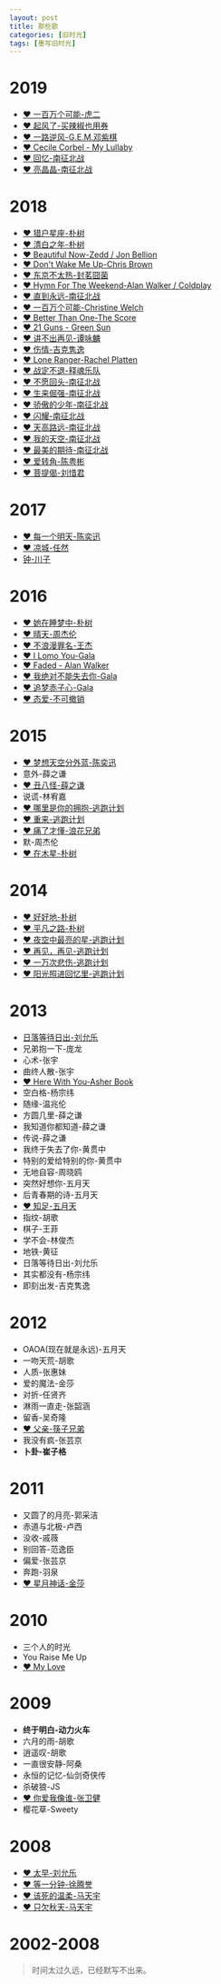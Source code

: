 ```yaml
---
layout: post
title: 那些歌
categories: [旧时光]
tags: [墨写旧时光]
---
```


# 2019

- [❤ 一百万个可能-虎二](https://music.163.com/#/song?id=1309814115)
- [❤ 起风了-买辣椒也用券](https://music.163.com/#/song?id=1330348068)
- [❤ 一路逆风-G.E.M.邓紫棋](https://music.163.com/#/song?id=36103237)
- [❤ Cecile Corbel - My Lullaby](https://music.163.com/#/song?id=2324405)
- [❤ 回忆-南征北战](https://music.163.com/#/song?id=438803200)
- [❤ 亮晶晶-南征北战](https://music.163.com/#/song?id=438462852)

# 2018

- [❤ 猎户星座-朴树](https://music.163.com/#/song?id=518896134)
- [❤ 清白之年-朴树](https://music.163.com/#/song?id=475072295)
- [❤ Beautiful Now-Zedd / Jon Bellion](https://music.163.com/#/song?id=32019002)
- [❤ Don't Wake Me Up-Chris Brown](https://music.163.com/#/song?id=20553785)
- [❤ 东京不太热-封茗囧菌](https://music.163.com/#/song?id=34723470)
- [❤ Hymn For The Weekend-Alan Walker / Coldplay](https://music.163.com/#/song?id=419594258)
- [❤ 直到永远-南征北战](https://music.163.com/#/song?id=438462857)
- [❤ 一百万个可能-Christine Welch](https://music.163.com/#/song?id=29722582)
- [❤ Better Than One-The Score](https://music.163.com/#/song?id=31446780)
- [❤ 21 Guns - Green Sun](https://music.163.com/song?id=18127640)
- [❤ 讲不出再见-谭咏麟](https://music.163.com/#/song?id=152392)
- [❤ 伤情-吉克隽逸](http://music.163.com/#/song?id=554245917)
- [❤ Lone Ranger-Rachel Platten](https://music.163.com/#/song?id=29803676)
- [❤ 战定不退-释魂乐队](https://music.163.com/#/artist?id=1105122)
- [❤ 不愿回头-南征北战](http://music.163.com/#/song?id=409302163)
- [❤ 生来倔强-南征北战](https://music.163.com/#/song?id=467595237)
- [❤ 骄傲的少年-南征北战](https://music.163.com/#/song?id=408332757)
- [❤ 闪耀-南征北战](https://music.163.com/#/song?id=447281999)
- [❤ 天高路远-南征北战](https://music.163.com/#/song?id=440464621)
- [❤ 我的天空-南征北战](https://music.163.com/#/song?id=28892408)
- [❤ 最美的期待-南征北战](https://music.163.com/#/song?id=862100828)
- [❤ 爱转角-陈粤彬](http://music.163.com/#/program?id=1366966976)
- [❤ 菩提偈-刘惜君](http://music.163.com/#/song?id=542058452)

# 2017

- [❤ 每一个明天-陈奕迅](https://music.163.com/#/song?id=28160871)
- [❤ 凉城-任然](http://music.163.com/#/song?id=442314991)
- [钟-川子](http://music.163.com/#/song?id=67296)

# 2016

- [❤ 她在睡梦中-朴树](https://music.163.com/#/song?id=139361)
- [❤ 晴天-周杰伦](http://music.163.com/#/song?id=186016)
- [❤ 不浪漫罪名-王杰](http://music.163.com/#/song?id=156846)
- [❤ I Lomo You-Gala](http://music.163.com/#/m/song?id=28815416&userid=2539497)
- [❤ Faded - Alan Walker](http://music.163.com/#/song?id=36990266)
- [❤ 我绝对不能失去你-Gala](http://music.163.com/#/song?id=29535690)
- [❤ 追梦赤子心-Gala](https://music.163.com/#/song?id=355992)
- [❤ 态爱-不可撤销](https://music.163.com/#/song?id=36616399)

# 2015

- [❤ 梦想天空分外蓝-陈奕迅](https://music.163.com/#/song?id=25638273)
- 意外-薛之谦
- [❤ 丑八怪-薛之谦](http://music.163.com/#/m/song?id=27808044)
- 说谎-林宥嘉
- [❤ 哪里是你的拥抱-逃跑计划](http://music.163.com/#/m/song?id=25706283)
- [❤ 重来-逃跑计划](https://music.163.com/#/song?id=415793539)
- [❤ 痛了才懂-浪花兄弟](http://music.163.com/#/m/song?id=5234586)
- 默-周杰伦
- [❤ 在木星-朴树](http://music.163.com/#/m/song?id=33419478)

# 2014

- [❤ 好好地-朴树](http://music.163.com/#/song?id=35345951)
- [❤ 平凡之路-朴树](http://music.163.com/#/song?id=29750099)
- [❤ 夜空中最亮的星-逃跑计划](http://music.163.com/#/m/song?id=25706282)
- [❤ 再见，再见-逃跑计划](https://music.163.com/#/song?id=25706285)
- [❤ 一万次悲伤-逃跑计划](http://music.163.com/#/song?id=25706279)
- [❤ 阳光照进回忆里-逃跑计划](https://music.163.com/#/song?id=25706277)

# 2013

- [日落等待日出-刘允乐]()
- 兄弟抱一下-庞龙
- 心术-张宇
- 曲终人散-张宇
- [❤ Here With You-Asher Book](https://music.163.com/#/song?id=27583305)
- 空白格-杨宗纬
- 随缘-温兆伦
- 方圆几里-薛之谦
- 我知道你都知道-薛之谦
- 传说-薛之谦
- 我终于失去了你-黄贯中
- 特别的爱给特别的你-黄贯中
- 无地自容-周晓鸥
- 突然好想你-五月天
- 后青春期的诗-五月天
- [❤ 知足-五月天](http://music.163.com/#/m/song?id=385965)
- 指纹-胡歌
- 棋子-王菲
- 学不会-林俊杰
- 地铁-黄征
- 日落等待日出-刘允乐
- 其实都没有-杨宗纬
- 即刻出发-吉克隽逸

# 2012

- OAOA(现在就是永远)-五月天
- 一吻天荒-胡歌
- 人质-张惠妹
- 爱的魔法-金莎
- 对折-任贤齐
- 淋雨一直走-张韶涵
- 留香-吴奇隆
- [❤ 父亲-筷子兄弟](http://music.163.com/#/m/song?id=362996)
- 我没有疯-张芸京
- **卜卦-崔子格**

# 2011

- 又圆了的月亮-郭采洁
- 赤道与北极-卢西
- 没收-戚薇
- 别回答-范逸臣
- 偏爱-张芸京
- 奔跑-羽泉
- [❤ 星月神话-金莎](http://music.163.com/#/m/song?id=247512)

# 2010

- 三个人的时光
- You Raise Me Up
- [❤ My Love](http://music.163.com/#/m/song?id=2081057)

# 2009

- **终于明白-动力火车**
- 六月的雨-胡歌
- 逍遥叹-胡歌
- 一直很安静-阿桑
- 永恒的记忆-仙剑奇侠传
- 杀破狼-JS
- [❤ 你爱我像谁-张卫健](http://music.163.com/#/m/song?id=189477)
- 樱花草-Sweety

# 2008

- [❤ 太早-刘允乐](http://music.163.com/#/m/song?id=126946)
- [❤ 等一分钟-徐腾誉](http://music.163.com/#/m/song?id=169741)
- [❤ 该死的温柔-马天宇](http://music.163.com/#/m/song?id=135394)
- [❤ 只欠秋天-马天宇](http://music.163.com/#/m/song?id=135397)



# 2002-2008

> 时间太过久远，已经默写不出来。
